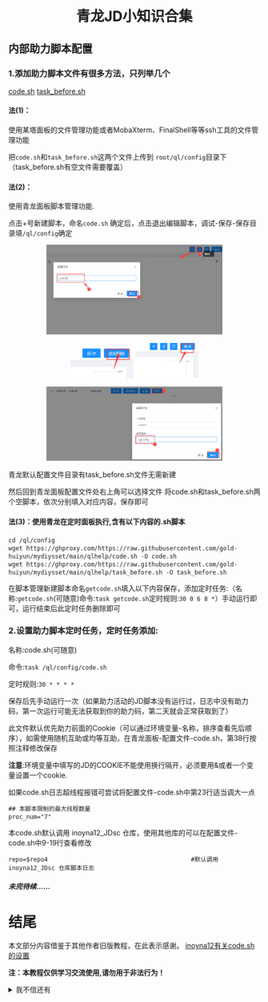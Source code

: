 <h1 align="center">青龙JD小知识合集</h1>

## 内部助力脚本配置
### 1.添加助力脚本文件有很多方法，只列举几个

[code.sh](https://github.com/gold-huiyun/mydiysset/blob/main/qlhelp/code.sh)
[task_before.sh](https://github.com/gold-huiyun/mydiysset/blob/main/qlhelp/task_before.sh)

  #### 法(1)：

使用某塔面板的文件管理功能或者MobaXterm、FinalShell等等ssh工具的文件管理功能

把`code.sh`和`task_before.sh`这两个文件上传到 `root/ql/config`目录下（task_before.sh有空文件需要覆盖）


  #### 法(2)：

使用青龙面板脚本管理功能.

点击+号新建脚本，命名`code.sh` 确定后，点击退出编辑脚本，调试-保存-保存目录填`/ql/config`确定

<p align="center">
  <img width="70%" src="https://github.com/gold-huiyun/mydiysset/blob/main/qlhelp/png/1.png">
</p>

<p align="center">
  <img width="25%" src="https://github.com/gold-huiyun/mydiysset/blob/main/qlhelp/png/2.png">
  <img width="25%" src="https://github.com/gold-huiyun/mydiysset/blob/main/qlhelp/png/3.png">
</p>
<p align="center">
  <img width="70%" src="https://github.com/gold-huiyun/mydiysset/blob/main/qlhelp/png/4.png">
</p>

青龙默认配置文件目录有task_before.sh文件无需新建


然后回到青龙面板配置文件处右上角可以选择文件
将code.sh和task_before.sh两个空脚本，依次分别填入对应内容，保存即可

  #### 法(3)：使用青龙在定时面板执行,含有以下内容的.sh脚本
```
cd /ql/config
wget https://ghproxy.com/https://raw.githubusercontent.com/gold-huiyun/mydiysset/main/qlhelp/code.sh -O code.sh
wget https://ghproxy.com/https://raw.githubusercontent.com/gold-huiyun/mydiysset/main/qlhelp/task_before.sh -O task_before.sh
```
在脚本管理新建脚本命名`getcode.sh`填入以下内容保存，添加定时任务:（名称:`getcode.sh`(可随意)命令:`task getcode.sh`定时规则:`30 0 6 8 *`）手动运行即可，运行结束后此定时任务删除即可

### 2.设置助力脚本定时任务，定时任务添加:

名称:code.sh(可随意)

命令:`task /ql/config/code.sh`

定时规则:`30 * * * *`

保存后先手动运行一次（如果助力活动的JD脚本没有运行过，日志中没有助力码，第一次运行可能无法获取到你的助力码，第二天就会正常获取到了）

此文件默认优先助力前面的Cookie（可以通过环境变量-名称，排序查看先后顺序），如需使用随机互助或均等互助，在青龙面板-配置文件-code.sh，第38行按照注释修改保存

**注意**:环境变量中填写的JD的COOKIE不能使用换行隔开，必须要用&或者一个变量设置一个cookie.

如果code.sh日志超线程报错可尝试将配置文件-code.sh中第23行适当调大一点
```
## 本脚本限制的最大线程数量
proc_num="7"
```
本code.sh默认调用 inoyna12_JDsc 仓库，使用其他库的可以在配置文件-code.sh中9-19行查看修改

`
repo=$repo4                                        #默认调用 inoyna12_JDsc 仓库脚本日志
`

##### 未完待续......


# 结尾

本文部分内容借鉴于其他作者旧版教程，在此表示感谢。
[inoyna12有关code.sh的设置](https://github.com/inoyna12/JDsc/blob/main/backUp/code.md)

**注：本教程仅供学习交流使用,请勿用于非法行为！**

<details>
<summary>我不信还有</summary>
   
😭😭😭真没了。。。。。
   
